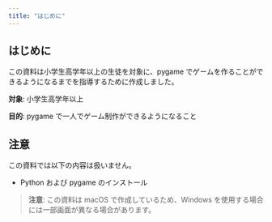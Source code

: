 ```yaml
---
title: "はじめに"
---
```


## はじめに

この資料は小学生高学年以上の生徒を対象に、pygame でゲームを作ることができるようになるまでを指導するために作成しました。

**対象**: 小学生高学年以上

**目的**: pygame で一人でゲーム制作ができるようになること

## 注意

この資料では以下の内容は扱いません。

- Python および pygame のインストール

> **注意**: この資料は macOS で作成しているため、Windows を使用する場合には一部画面が異なる場合があります。
